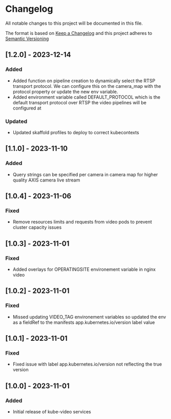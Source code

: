 # Changelog
All notable changes to this project will be documented in this file.

The format is based on [Keep a Changelog](http://keepachangelog.com/en/1.0.0/)
and this project adheres to [Semantic Versioning](http://semver.org/spec/v2.0.0.html)

## [1.2.0] - 2023-12-14

### Added

- Added function on pipeline creation to dynamically select the RTSP transport protocol. We can configure this on the camera_map with the protocol property or update the new env variable.
- Added environment variable called DEFAULT_PROTOCOL which is the default transport protocol over RTSP the video pipelines will be configured at

### Updated

- Updated skaffold profiles to deploy to correct kubecontexts

## [1.1.0] - 2023-11-10

### Added

- Query strings can be specified per camera in camera map for higher quality AXIS camera live stream

## [1.0.4] - 2023-11-06

### Fixed

- Remove resources limits and requests from video pods to prevent cluster capacity issues

## [1.0.3] - 2023-11-01

### Fixed

- Added overlays for OPERATINGSITE environement variable in nginx video

## [1.0.2] - 2023-11-01

### Fixed

- Missed updating VIDEO_TAG environement variables so updated the env as a fieldRef to the manifests app.kubernetes.io/version label value

## [1.0.1] - 2023-11-01

### Fixed

- Fixed issue with label app.kubernetes.io/version not reflecting the true version

## [1.0.0] - 2023-11-01

### Added

- Initial release of kube-video services